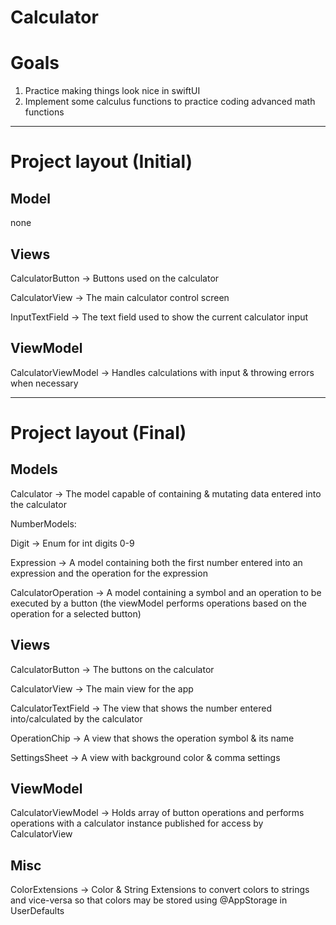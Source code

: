 # Calculator

# Goals

1. Practice making things look nice in swiftUI
2. Implement some calculus functions to practice coding advanced math functions

---

# Project layout (Initial)

## Model

none

## Views

CalculatorButton → Buttons used on the calculator

CalculatorView → The main calculator control screen

InputTextField → The text field used to show the current calculator input

## ViewModel

CalculatorViewModel → Handles calculations with input & throwing errors when necessary

---

# Project layout (Final)

## Models

Calculator → The model capable of containing & mutating data entered into the calculator

NumberModels:

Digit → Enum for int digits 0-9

Expression → A model containing both the first number entered into an expression and the operation for the expression

CalculatorOperation → A model containing a symbol and an operation to be executed by a button (the viewModel performs operations based on the operation for a selected button)

## Views

CalculatorButton → The buttons on the calculator

CalculatorView → The main view for the app

CalculatorTextField → The view that shows the number entered into/calculated by the calculator

OperationChip → A view that shows the operation symbol & its name

SettingsSheet → A view with background color & comma settings

## ViewModel

CalculatorViewModel → Holds array of button operations and performs operations with a calculator instance published for access by CalculatorView

## Misc

ColorExtensions → Color & String Extensions to convert colors to strings and vice-versa so that colors may be stored using @AppStorage in UserDefaults
